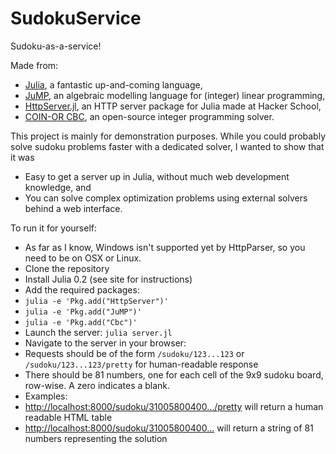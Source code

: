 SudokuService
=============

Sudoku-as-a-service!

Made from:

* [Julia](http://julialang.org), a fantastic up-and-coming language,
* [JuMP](https://github.com/IainNZ/JuMP.jl), an algebraic modelling language for (integer) linear programming,
* [HttpServer.jl](https://github.com/hackerschool/HttpServer.jl), an HTTP server package for Julia made at Hacker School,
* [COIN-OR CBC](https://projects.coin-or.org/Cbc), an open-source integer programming solver.

This project is mainly for demonstration purposes. While you could probably solve sudoku problems faster with a dedicated solver, I wanted to show that it was
 
* Easy to get a server up in Julia, without much web development knowledge, and
* You can solve complex optimization problems using external solvers behind a web interface.

To run it for yourself:
* As far as I know, Windows isn't supported yet by HttpParser, so you need to be on OSX or Linux.
* Clone the repository
* Install Julia 0.2 (see site for instructions)
* Add the required packages:
 * ``julia -e 'Pkg.add("HttpServer")'``
 * ``julia -e 'Pkg.add("JuMP")'``
 * ``julia -e 'Pkg.add("Cbc")'``
* Launch the server: ``julia server.jl``
* Navigate to the server in your browser:
 * Requests should be of the form ``/sudoku/123...123`` or ``/sudoku/123...123/pretty`` for human-readable response
 * There should be 81 numbers, one for each cell of the 9x9 sudoku board, row-wise. A zero indicates a blank.
 * Examples:
  * [http://localhost:8000/sudoku/31005800400.../pretty](http://localhost:8000/sudoku/310058004009320000025104090000000389008000500546000000080203650000071400700480021/pretty) will return a human readable HTML table
  * [http://localhost:8000/sudoku/31005800400...](http://localhost:8000/sudoku/310058004009320000025104090000000389008000500546000000080203650000071400700480021) will return a string of 81 numbers representing the solution
